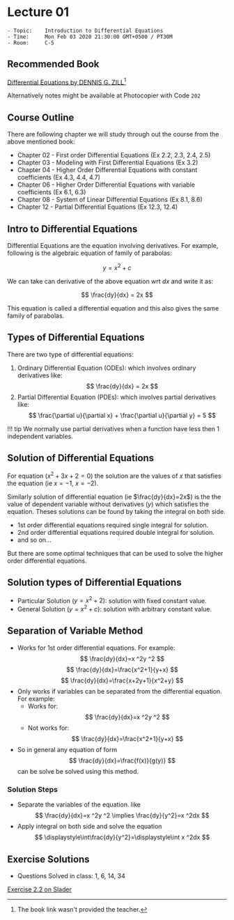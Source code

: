 # Lecture 01

```text
- Topic:    Introduction to Differential Equations
- Time:     Mon Feb 03 2020 21:30:00 GMT+0500 / PT30M
- Room:     C-5
```

## Recommended Book
[Differential Equations by DENNIS G. ZILL](http://instructor.sdu.edu.kz/~merey/DIFFERENTIAL%20EQUATIONS%20with%20Boundary-Value%20Problemsa%20Zill%20Cullen.pdf)[^1]

Alternatively notes might be available at Photocopier with Code `202`

## Course Outline
There are following chapter we will study through out the course from the above mentioned book:

* Chapter 02 - First order Differential Equations (Ex 2.2, 2.3, 2.4, 2.5)
* Chapter 03 - Modeling with First Differential Equations (Ex 3.2)
* Chapter 04 - Higher Order Differential Equations with constant coefficients (Ex 4.3, 4.4, 4.7)
* Chapter 06 - Higher Order Differential Equations with variable coefficients (Ex 6.1, 6.3)
* Chapter 08 - System of Linear Differential Equations (Ex 8.1, 8.6)
* Chapter 12 - Partial Differential Equations (Ex 12.3, 12.4)

## Intro to Differential Equations
Differential Equations are the equation involving derivatives.
For example, following is the algebraic equation of family of parabolas:

$$ y = x^2 + c $$

We can take can derivative of the above equation wrt $dx$ and write it as:

$$ \frac{dy}{dx} = 2x $$

This equation is called a differential equation and this also gives the same
family of parabolas.

## Types of Differential Equations
There are two type of differential equations:

1. Ordinary Differential Equation (ODEs): which involves ordinary derivatives like: $$ \frac{dy}{dx} = 2x $$
2. Partial Differential Equation (PDEs): which involves partial derivatives like: $$ \frac{\partial u}{\partial x} + \frac{\partial u}{\partial y} = 5 $$

!!! tip
    We normally use partial derivatives when a function have less then 1 independent variables.

## Solution of Differential Equations
For equation ($x^2+3x+2=0$) the solution are the values of $x$ that satisfies the equation (ie $x=-1$, $x=-2$).

Similarly solution of differential equation (ie $\frac{dy}{dx}=2x$) is the the value of dependent variable without
derivatives ($y$) which satisfies the equation. Theses solutions can be found by taking the integral on both side.

* 1st order differential equations required single integral for solution.
* 2nd order differential equations required double integral for solution.
* and so on...


But there are some optimal techniques that can be used to solve the higher
order differential equations.

## Solution types of Differential Equations
* Particular Solution ($y=x^2+2$): solution with fixed constant value.
* General Solution ($y=x^2+c$): solution with arbitrary constant value.

## Separation of Variable Method
* Works for 1st order differential equations. For example: $$ \frac{dy}{dx}=x ^2y ^2 $$ $$ \frac{dy}{dx}=\frac{x^2+1}{y+x} $$ $$ \frac{dy}{dx}=\frac{x+2y+1}{x^2+y} $$
* Only works if variables can be separated from the differential equation. For example:
    * Works for: $$ \frac{dy}{dx}=x ^2y ^2 $$
    * Not works for: $$ \frac{dy}{dx}=\frac{x^2+1}{y+x} $$
* So in general any equation of form <span class="ld">$$ \frac{dy}{dx}=\frac{f(x)}{g(y)} $$</span> can be solve be solved using this method.

### Solution Steps
* Separate the variables of the equation. like $$ \frac{dy}{dx}=x ^2y ^2 \implies \frac{dy}{y^2}=x ^2dx $$
* Apply integral on both side and solve the equation $$ \displaystyle\int\frac{dy}{y^2}=\displaystyle\int x ^2dx $$

## Exercise Solutions
* Questions Solved in class: 1, 6, 14, 34

[Exercise 2.2 on Slader](https://www.slader.com/textbook/9781111827069-differential-equations-with-boundary-value-problems-eighth-edition/51/)

[^1]: The book link wasn't provided the teacher.
